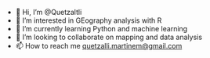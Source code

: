 - 👋 Hi, I’m @Quetzaltli
- 👀 I’m interested in GEography analysis with R
- 🌱 I’m currently learning Python and machine learning
- 💞️ I’m looking to collaborate on mapping and data analysis
- 📫 How to reach me quetzalli.martinem@gmail.com

<!---
Quetzaltli/Quetzaltli is a ✨ special ✨ repository because its `README.md` (this file) appears on your GitHub profile.
You can click the Preview link to take a look at your changes.
--->
